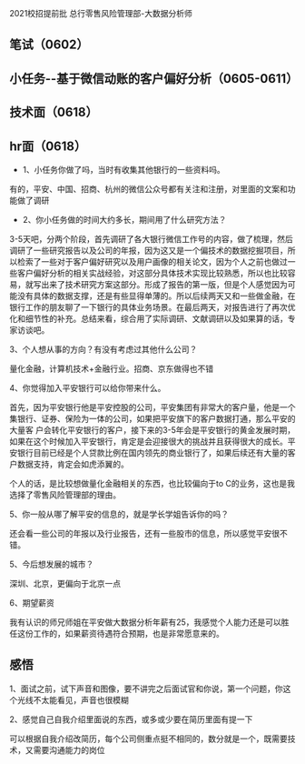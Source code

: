 2021校招提前批
总行零售风险管理部-大数据分析师

## 笔试（0602）


## 小任务--基于微信动账的客户偏好分析（0605-0611）


## 技术面（0618）


## hr面（0618）
* 1、小任务你做了吗，当时有收集其他银行的一些资料吗。

有的，平安、中国、招商、杭州的微信公众号都有关注和注册，对里面的文案和功能做了调研

* 2、你小任务做的时间大约多长，期间用了什么研究方法？

3-5天吧，分两个阶段，首先调研了各大银行微信工作号的内容，做了梳理，然后调研了一些研究报告以及公司的年报，因为这又是一个偏技术的数据挖掘项目，所以检索了一些对于客户偏好研究以及用户画像的相关论文，因为个人之前也做过一些客户偏好分析的相关实战经验，对这部分具体技术实现比较熟悉，所以也比较容易，就写出来了技术研究方案这部分。形成了报告的第一版，但是个人感觉因为可能没有具体的数据支撑，还是有些显得单薄的。所以后续两天又和一些做金融，在银行工作的朋友聊了一下银行的具体业务场景。在最后两天，对报告进行了再次优化和细节性的补充。总结来看，综合用了实际调研、文献调研以及如果算的话，专家访谈吧。

3、个人想从事的方向？有没有考虑过其他什么公司？

量化金融，计算机技术+金融行业。招商、京东做得也不错

4、你觉得加入平安银行可以给你带来什么。

首先，因为平安银行他是平安控股的公司，平安集团有非常大的客户量，他是一个集银行、证券、保险为一体的公司，如果把平安旗下的客户数据打通，那么平安的大量客
户会转化平安银行的客户，接下来的3-5年会是平安银行的黄金发展时期，如果在这个时候加入平安银行，肯定是会迎接很大的挑战并且获得很大的成长。平安银行目前已经是个人贷款比例在国内领先的商业银行了，如果后续还有大量的客户数据支持，肯定会如虎添翼的。

个人的话，是比较想做量化金融相关的东西，也比较偏向于to C的业务，这也是我选择了零售风险管理部的理由。

5、你一般从哪了解平安的信息的，就是学长学姐告诉你的吗？

还会看一些公司的年报以及行业报告，还有一些股市的信息，所以感觉平安很不错。

5、今后想发展的城市？

深圳、北京，更偏向于北京一点

6、期望薪资

我有认识的师兄师姐在平安做大数据分析年薪有25，我感觉个人能力还是可以胜任这份工作的，如果薪资待遇符合预期，也是非常愿意来的。

## 感悟
1、面试之前，试下声音和图像，要不讲完之后面试官和你说，第一个问题，你这个光线不太能看见，声音也很模糊

2、感觉自己自我介绍里面说的东西，或多或少要在简历里面有提一下

可以根据自我介绍改简历，每个公司侧重点挺不相同的，数分就是一个，既需要技术，又需要沟通能力的岗位
